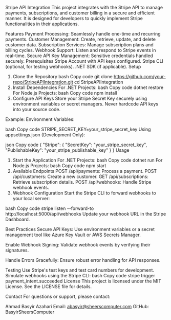 Stripe API Integration
This project integrates with the Stripe API to manage payments, subscriptions, and customer billing in a secure and efficient manner. It is designed for developers to quickly implement Stripe functionalities in their applications.

Features
Payment Processing: Seamlessly handle one-time and recurring payments.
Customer Management: Create, retrieve, update, and delete customer data.
Subscription Services: Manage subscription plans and billing cycles.
Webhook Support: Listen and respond to Stripe events in real-time.
Secure API Key Management: Sensitive credentials handled securely.
Prerequisites
Stripe Account with API keys configured.
Stripe CLI (optional, for testing webhooks).
.NET SDK (if applicable).
Setup
1. Clone the Repository
bash
Copy code
git clone https://github.com/your-repo/StripeAPIIntegration.git
cd StripeAPIIntegration
2. Install Dependencies
For .NET Projects:
bash
Copy code
dotnet restore
For Node.js Projects:
bash
Copy code
npm install
3. Configure API Keys
Store your Stripe Secret Key securely using environment variables or secret managers. Never hardcode API keys into your source code.

Example:
Environment Variables:

bash
Copy code
STRIPE_SECRET_KEY=your_stripe_secret_key
Using appsettings.json (Development Only):

json
Copy code
{
  "Stripe": {
    "SecretKey": "your_stripe_secret_key",
    "PublishableKey": "your_stripe_publishable_key"
  }
}
Usage
1. Start the Application
For .NET Projects:
bash
Copy code
dotnet run
For Node.js Projects:
bash
Copy code
npm start
2. Available Endpoints
POST /api/payments: Process a payment.
POST /api/customers: Create a new customer.
GET /api/subscriptions: Retrieve subscription details.
POST /api/webhooks: Handle Stripe webhook events.
3. Webhook Configuration
Start the Stripe CLI to forward webhooks to your local server:

bash
Copy code
stripe listen --forward-to http://localhost:5000/api/webhooks
Update your webhook URL in the Stripe Dashboard.

Best Practices
Secure API Keys: Use environment variables or a secret management tool like Azure Key Vault or AWS Secrets Manager.

Enable Webhook Signing: Validate webhook events by verifying their signatures.

Handle Errors Gracefully: Ensure robust error handling for API responses.

Testing
Use Stripe's test keys and test card numbers for development.
Simulate webhooks using the Stripe CLI:
bash
Copy code
stripe trigger payment_intent.succeeded
License
This project is licensed under the MIT License. See the LICENSE file for details.

Contact
For questions or support, please contact:

Ahmad Basyir Azahari
Email: abasyir@sheerscomputer.com
GitHub: BasyirSheersComputer
